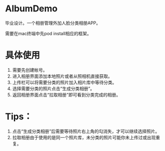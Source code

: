 # AlbumDemo
毕业设计。一个相册管理外加人脸分类相册APP。

需要在mac终端中先pod install相应的框架。

# 具体使用
1. 需要先创建帐号。
2. 进入相册界面添加本地照片或者从照相机直接获取。
3. 上传栏可以将需要分类的照片加入相片库中等待分类。
4. 选择需要分类的照片点击“生成分类相册”。
5. 返回相册界面点击“拉取相册”即可看到分类完成的相册。

# Tips：
1. 点击“生成分类相册”后需要等待照片右上角的勾消失，才可以继续选择照片。
2. 拉取相册由于使用的是同一个照片库，未分类的照片可能你未上传过或出现重复。
